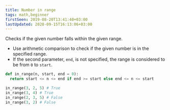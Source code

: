 ```yaml
---
title: Number in range
tags: math,beginner
firstSeen: 2019-08-20T13:41:40+03:00
lastUpdated: 2020-09-15T16:13:06+03:00
---
```


Checks if the given number falls within the given range.

- Use arithmetic comparison to check if the given number is in the specified range.
- If the second parameter, `end`, is not specified, the range is considered to be from `0` to `start`.

```py
def in_range(n, start, end = 0):
  return start <= n <= end if end >= start else end <= n <= start
```

```py
in_range(3, 2, 5) # True
in_range(3, 4) # True
in_range(2, 3, 5) # False
in_range(3, 2) # False
```
